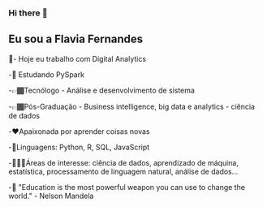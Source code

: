 ### Hi there 👋


## Eu sou a  Flavia Fernandes

🔭- Hoje eu trabalho com Digital Analytics
  
-🌱 Estudando PySpark
  
-👉🏾Tecnólogo - Análise e desenvolvimento de sistema

-👉🏾Pós-Graduação - Business intelligence, big data e analytics - ciência de dados






-❤️Apaixonada por aprender coisas novas

-👅Linguagens: Python, R, SQL, JavaScript

-👩🏾‍💻Áreas de interesse: ciência de dados, aprendizado de máquina, estatística, processamento de linguagem natural, análise de dados...

-💭 "Education is the most powerful weapon you can use to change the world." - Nelson Mandela
